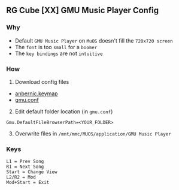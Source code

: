 ## RG Cube [XX] GMU Music Player Config

### Why

- Default `GMU Music Player` on `MuOS` doesn't fill the `720x720 screen`
- The `font` is too `small` for a `boomer`
- The `key bindings` are not `intuitive`

### How

1. Download config files

- [anbernic.keymap](./anbernic.keymap)
- [gmu.conf](./gmu.conf)

2. Edit default folder location (in `gmu.conf`)

```
Gmu.DefaultFileBrowserPath=<YOUR_FOLDER>
```

3. Overwrite files in `/mnt/mmc/MUOS/application/GMU Music Player`

### Keys

```
L1 = Prev Song
R1 = Next Song
Start = Change View
L2/R2 = Mod
Mod+Start = Exit
```
